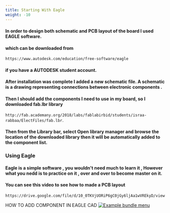```yaml
---
title: Starting With Eagle
weight: -10
---
```

#### In order to design both schematic and PCB layout of the board I used EAGLE software. 
#### which can be downloaded from 
```https://www.autodesk.com/education/free-software/eagle``` 
#### if you have a AUTODESK student account.

#### After installation was complete I added a new schematic file. A schematic is a drawing representing connections between electronic components . 
#### Then I should add the components I need to use in my board, so I downloaded fab.lbr library
```http://fab.academany.org/2018/labs/fablabirbid/students/israa-rabbaa/ElectFiles/fab.lbr```.
#### Then from the Library bar, select Open library manager and browse the location of the downloaded library then it will be automatically added to the component list.

### Using Eagle 
#### Eagle is a simple software , you wouldn't need much to learn it , However what you nedd is to practice on it , over and over to become master on it.
#### You can see this video to see how to made a PCB layout
```https://drive.google.com/file/d/10_0TKVjUORiP6gC0jGy6ljAa1wVREkyD/view```

HOW TO ADD COMPONENT IN EAGLE CAD
[![Example bundle menu](/media/SWE1.png)](/media/SWE1.png)
